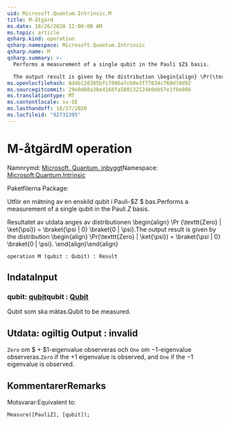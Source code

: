 ```yaml
---
uid: Microsoft.Quantum.Intrinsic.M
title: M-åtgärd
ms.date: 10/26/2020 12:00:00 AM
ms.topic: article
qsharp.kind: operation
qsharp.namespace: Microsoft.Quantum.Intrinsic
qsharp.name: M
qsharp.summary: >-
  Performs a measurement of a single qubit in the Pauli $Z$ basis.

  The output result is given by the distribution \begin{align} \Pr(\texttt{Zero} | \ket{\psi}) = \braket{\psi | 0} \braket{0 | \psi}. \end{align}
ms.openlocfilehash: 8d4b120385bfc7086a7cb0e3f77034c760d78d92
ms.sourcegitcommit: 29e0d88a30e4166fa580132124b0eb57e1f0e986
ms.translationtype: MT
ms.contentlocale: sv-SE
ms.lasthandoff: 10/27/2020
ms.locfileid: "92731395"
---
```

# <a name="m-operation"></a><span data-ttu-id="a3192-102">M-åtgärd</span><span class="sxs-lookup"><span data-stu-id="a3192-102">M operation</span></span>

<span data-ttu-id="a3192-103">Namnrymd: [Microsoft. Quantum. inbyggt](xref:Microsoft.Quantum.Intrinsic)</span><span class="sxs-lookup"><span data-stu-id="a3192-103">Namespace: [Microsoft.Quantum.Intrinsic](xref:Microsoft.Quantum.Intrinsic)</span></span>

<span data-ttu-id="a3192-104">Paketfilerna [](https://nuget.org/packages/)</span><span class="sxs-lookup"><span data-stu-id="a3192-104">Package: [](https://nuget.org/packages/)</span></span>


<span data-ttu-id="a3192-105">Utför en mätning av en enskild qubit i Pauli-$Z $ bas.</span><span class="sxs-lookup"><span data-stu-id="a3192-105">Performs a measurement of a single qubit in the Pauli $Z$ basis.</span></span>

<span data-ttu-id="a3192-106">Resultatet av utdata anges av distributionen \begin{align} \Pr (\texttt{Zero} | \ket{\psi}) = \braket{\psi | 0} \braket{0 | \psi}.</span><span class="sxs-lookup"><span data-stu-id="a3192-106">The output result is given by the distribution \begin{align} \Pr(\texttt{Zero} | \ket{\psi}) = \braket{\psi | 0} \braket{0 | \psi}.</span></span>
<span data-ttu-id="a3192-107">\end{align}</span><span class="sxs-lookup"><span data-stu-id="a3192-107">\end{align}</span></span>

```qsharp
operation M (qubit : Qubit) : Result
```


## <a name="input"></a><span data-ttu-id="a3192-108">Indata</span><span class="sxs-lookup"><span data-stu-id="a3192-108">Input</span></span>

### <a name="qubit--qubit"></a><span data-ttu-id="a3192-109">qubit: [qubit](xref:microsoft.quantum.lang-ref.qubit)</span><span class="sxs-lookup"><span data-stu-id="a3192-109">qubit : [Qubit](xref:microsoft.quantum.lang-ref.qubit)</span></span>

<span data-ttu-id="a3192-110">Qubit som ska mätas.</span><span class="sxs-lookup"><span data-stu-id="a3192-110">Qubit to be measured.</span></span>



## <a name="output--__invalidresult__"></a><span data-ttu-id="a3192-111">Utdata: __ogiltig <Result>__</span><span class="sxs-lookup"><span data-stu-id="a3192-111">Output : __invalid<Result>__</span></span>

<span data-ttu-id="a3192-112">`Zero` om $ + $1-eigenvalue observeras och `One` om $-$1-eigenvalue observeras.</span><span class="sxs-lookup"><span data-stu-id="a3192-112">`Zero` if the $+1$ eigenvalue is observed, and `One` if the $-1$ eigenvalue is observed.</span></span>

## <a name="remarks"></a><span data-ttu-id="a3192-113">Kommentarer</span><span class="sxs-lookup"><span data-stu-id="a3192-113">Remarks</span></span>

<span data-ttu-id="a3192-114">Motsvarar:</span><span class="sxs-lookup"><span data-stu-id="a3192-114">Equivalent to:</span></span>

```qsharp
Measure([PauliZ], [qubit]);
```